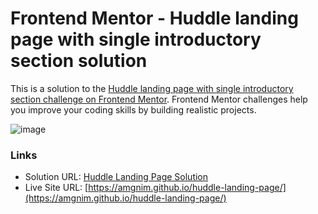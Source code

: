 # Frontend Mentor - Huddle landing page with single introductory section solution

This is a solution to the [Huddle landing page with single introductory section challenge on Frontend Mentor](https://www.frontendmentor.io/challenges/huddle-landing-page-with-a-single-introductory-section-B_2Wvxgi0). Frontend Mentor challenges help you improve your coding skills by building realistic projects.

![image](https://github.com/amgnim/huddle-landing-page/assets/39149192/642ae1fc-a558-4b25-b5a0-bfb779738b35)

### Links

- Solution URL: [Huddle Landing Page Solution](https://your-solution-url.com)
- Live Site URL: [https://amgnim.github.io/huddle-landing-page/](https://amgnim.github.io/huddle-landing-page/)
